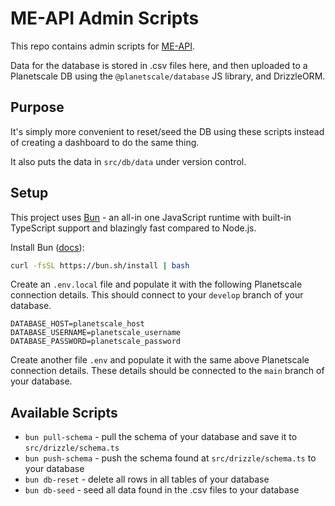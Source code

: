 # ME-API Admin Scripts
This repo contains admin scripts for [ME-API](https://github.com/NJWong/me-api-cloudflare-worker).

Data for the database is stored in .csv files here, and then uploaded to a Planetscale DB using the `@planetscale/database` JS library, and DrizzleORM.

## Purpose
It's simply more convenient to reset/seed the DB using these scripts instead of creating a dashboard to do the same thing.

It also puts the data in `src/db/data` under version control.

## Setup

This project uses [Bun](https://bun.sh/) - an all-in one JavaScript runtime with built-in TypeScript support and blazingly fast compared to Node.js.

Install Bun ([docs](https://bun.sh/docs/installation)):

```bash
curl -fsSL https://bun.sh/install | bash 
```

Create an `.env.local` file and populate it with the following Planetscale connection details. This should connect to your `develop` branch of your database.

```
DATABASE_HOST=planetscale_host
DATABASE_USERNAME=planetscale_username
DATABASE_PASSWORD=planetscale_password
```

Create another file `.env` and populate it with the same above Planetscale connection details. These details should be connected to the `main` branch of your database.

## Available Scripts
- `bun pull-schema` - pull the schema of your database and save it to `src/drizzle/schema.ts`
- `bun push-schema` - push the schema found at `src/drizzle/schema.ts` to your database
- `bun db-reset` - delete all rows in all tables of your database
- `bun db-seed` - seed all data found in the .csv files to your database